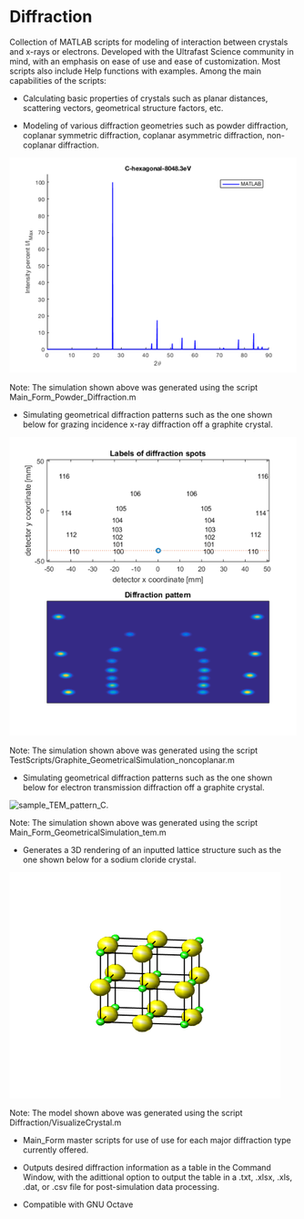 # Diffraction
Collection of MATLAB scripts for modeling of interaction between crystals and x-rays or electrons. Developed with the Ultrafast Science community in mind, with an emphasis on ease of use and ease of customization. Most scripts also include Help functions with examples. Among the main capabilities of the scripts:

- Calculating basic properties of crystals such as planar distances, scattering vectors, geometrical structure factors, etc.

- Modeling of various diffraction geometries such as powder diffraction, coplanar symmetric diffraction, coplanar asymmetric diffraction, non-coplanar diffraction.

![sample_powder_diffraction.](sample_powder_diffraction.png)

Note: The simulation shown above was generated using the script Main_Form_Powder_Diffraction.m

- Simulating geometrical diffraction patterns such as the one shown below for grazing incidence x-ray diffraction off a graphite crystal. 

![sample_xrd_pattern.](sample_xrd_pattern.png)

Note: The simulation shown above was generated using the script TestScripts/Graphite_GeometricalSimulation_noncoplanar.m 

- Simulating geometrical diffraction patterns such as the one shown below for electron transmission diffraction off a graphite crystal.

![sample_TEM_pattern_C.](sample_pattern_C.png)

Note: The simulation shown above was generated using the script Main_Form_GeometricalSimulation_tem.m

- Generates a 3D rendering of an inputted lattice structure such as the one shown below for a sodium cloride crystal. 

![sample_VisualizeCrystal_NaCl.](sample_VisualizeCrystal_NaCl.png)

Note: The model shown above was generated using the script Diffraction/VisualizeCrystal.m

- Main_Form master scripts for use of use for each major diffraction type currently offered.

- Outputs desired diffraction information as a table in the Command Window, with the adittional option to output the table in a .txt, .xlsx, .xls, .dat, or .csv file for post-simulation data processing.

- Compatible with GNU Octave